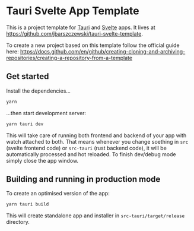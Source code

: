 # Tauri Svelte App Template

This is a project template for [Tauri](https://tauri.studio) and [Svelte](https://svelte.dev) apps. It lives at https://github.com/jbarszczewski/tauri-svelte-template.

To create a new project based on this template follow the official guide here: https://docs.github.com/en/github/creating-cloning-and-archiving-repositories/creating-a-repository-from-a-template

## Get started

Install the dependencies...

```bash
yarn
```

...then start development server:

```bash
yarn tauri dev
```

This will take care of running both frontend and backend of your app with watch attached to both. That means whenever you change soething in `src` (svelte frontend code) or `src-tauri` (rust backend code), it will be automatically processed and hot reloaded. To finish dev/debug mode simply close the app window.

## Building and running in production mode

To create an optimised version of the app:

```bash
yarn tauri build
```

This will create standalone app and installer in `src-tauri/target/release` directory.
